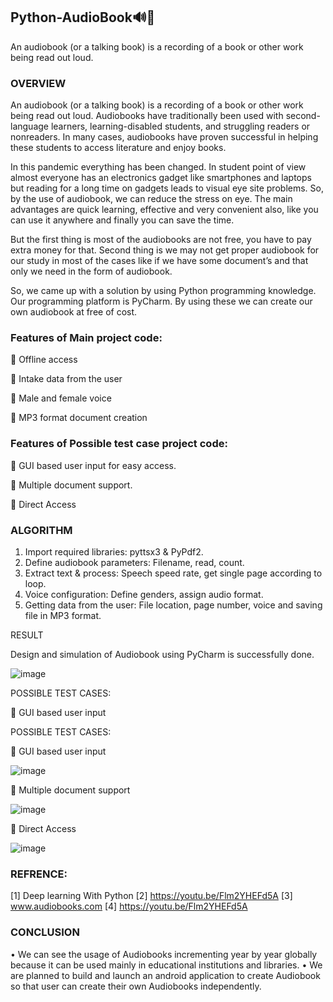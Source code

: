 ## Python-AudioBook🔊📖
An audiobook (or a talking book) is a recording of a book or other work being read out loud.
### OVERVIEW
An audiobook (or a talking book) is a recording of a book or other work being read out loud. Audiobooks have traditionally been used with second-language learners, learning-disabled students, and struggling readers or nonreaders. In many cases, audiobooks have proven successful in helping these students to access literature and enjoy books.

In this pandemic everything has been changed. In student point of view almost everyone has an electronics gadget like smartphones and laptops but reading for a long time on gadgets leads to visual eye site problems. So, by the use of audiobook, we can reduce the stress on eye. The main advantages are quick learning, effective and very convenient also, like you can use it anywhere and finally you can save the time.

But the first thing is most of the audiobooks are not free, you have to pay extra money for that. Second thing is we may not get proper audiobook for our study in most of the cases like if we have some document’s and that only we need in the form of audiobook.

So, we came up with a solution by using Python programming knowledge. Our programming platform is PyCharm. By using these we can create our own audiobook at free of cost.

### Features of Main project code:
	Offline access

	Intake data from the user

	Male and female voice

	MP3 format document creation


### Features of Possible test case project code:
	GUI based user input for easy access.

	Multiple document support.

	Direct Access

### ALGORITHM

1.	Import required libraries: pyttsx3 & PyPdf2.
2.	Define audiobook parameters: Filename, read, count.
3.	Extract text & process: Speech speed rate, get single page according to loop.
4.	Voice configuration: Define genders, assign audio format.
5.	Getting data from the user: File location, page number, voice and saving file in MP3 format.

RESULT

Design and simulation of Audiobook using PyCharm is successfully done.

![image](https://user-images.githubusercontent.com/85961223/153743436-c3777085-aa99-4dc3-9c77-62d8174aebc8.png)

POSSIBLE TEST CASES:

	GUI based user input

POSSIBLE TEST CASES:

	GUI based user input
    
![image](https://user-images.githubusercontent.com/85961223/153743488-edb94ec0-abcf-4df5-a850-c235da3ced55.png)

	Multiple document support

![image](https://user-images.githubusercontent.com/85961223/153743514-51cb461a-cf74-4838-8595-2a09cba40ac9.png)

	Direct Access 

![image](https://user-images.githubusercontent.com/85961223/153743538-6806df57-10df-4f97-85fb-bcdbe839166c.png)

### REFRENCE:
[1] Deep learning With Python 
[2] https://youtu.be/Flm2YHEFd5A
[3] www.audiobooks.com
[4] https://youtu.be/Flm2YHEFd5A

### CONCLUSION
•	We can see the usage of Audiobooks incrementing year by year globally because it can be used mainly in educational institutions and libraries.
•	We are planned to build and launch an android application to create Audiobook so that user can create their own Audiobooks independently.

    

    

    



